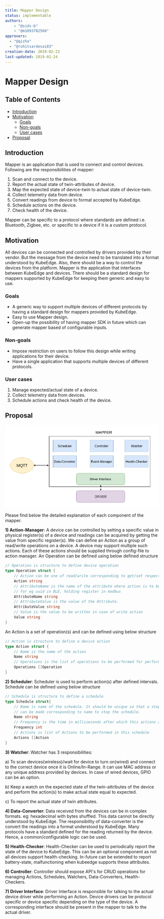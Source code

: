 ```yaml
---
title: Mapper Design
status: implementable
authors:
    - "@sids-b"
    - "@m1093782566"
approvers:
  - "@qizha"
  - "@rohitsardesai83"
creation-date: 2019-02-23
last-updated: 2019-02-24
---
```


# Mapper Design

## Table of Contents

* [Introduction](#introduction)
* [Motivation](#motivation)
  * [Goals](#goals)
  * [Non\-goals](#non-goals)
  * [User cases](#user-cases)
* [Proposal](#proposal)

## Introduction
Mapper is an application that is used to connect and control devices. Following are the responsibilities of mapper:
1) Scan and connect to the device.
2) Report the actual state of twin-attributes of device.
3) Map the expected state of device-twin to actual state of device-twin.
4) Collect telemetry data from device.
5) Convert readings from device to format accepted by KubeEdge.
6) Schedule actions on the device.
7) Check health of the device.

Mapper can be specific to a protocol where standards are defined i.e. Bluetooth, Zigbee, etc. or specific to a device if it is a custom protocol.

## Motivation
All devices can be connected and controlled by drivers provided by their vendor.
But the message from the device need to be translated into a format understood by KubeEdge.
Also, there should be a way to control the devices from the platform. Mapper is the application that interfaces between KubeEdge and devices.
There should be a standard design for mappers supported by KubeEdge for keeping them generic and easy to use.

### Goals
* A generic way to support multiple devices of different protocols by having a standard design for mappers provided by KubeEdge.
* Easy to use Mapper design.
* Open-up the possibility of having mapper SDK in future which can generate mapper based of configurable inputs.

### Non-goals
* Impose restriction on users to follow this design while writing applications for their device.
* Have a single application that supports multiple devices of different protocols.

### User cases
1) Manage expected/actual state of a device.
2) Collect telemetry data from devices.
3) Schedule actions and check health of the device.

## Proposal
<img src="../../images/proposals/mapper-design.png">

Please find below the detailed explanation of each component of the mapper.

**1) Action-Manager**: A device can be controlled by setting a specific value in physical register(s) of a device and readings can be acquired by getting the value from specific register(s).
We can define an Action as a group of read/write operations on a device. A device may support multiple such actions. Each of these actions should be supplied through config-file to action manager.
An Operation can be defined using below defined structure
```go
// Operation is structure to define device operation
type Operation struct {
	// Action can be one of read/write corresponding to get/set respectively
	Action string
	// AttributeName is the name of the attribute where action is to be performed.
	// for eg uuid in BLE, holding register in modbus
	AttributeName string
	// AttributeValue is the value of the Attribute.
	AttributeValue string
	// Value is the value to be written in case of write action
	Value string
}
```
An Action is a set of operation(s) and can be defined using below structure
```go
// Action is structure to define a device action
type Action struct {
	// Name is the name of the action
	Name string
	// Operations is the list of operations to be performed for performing this action
	Operations []Operation
}
```
**2) Scheduler**: Scheduler is used to perform action(s) after defined intervals. Schedule can be defined using below structure
```go
// Schedule is structure to define a schedule
type Schedule struct{
	// Name is name of the schedule. It should be unique so that a stop-chan
	// can be made corresponding to name to stop the schedule.
	Name string
	// Frequency is the time in milliseconds after which this actions are to be performed
	Frequency int
	// Actions is list of Actions to be performed in this schedule
	Actions []Action
}
```

**3) Watcher**: Watcher has 3 responsibilities:

a) To scan devices(wireless)/wait for device to turn on(wired) and connect to the correct device once it is Online/In-Range. It can use MAC address or any unique address provided by devices. In case of wired devices, GPIO can be an option.

b) Keep a watch on the expected state of the twin-attributes of the device and perform the action(s) to make actual state equal to expected.

c) To report the actual state of twin attributes.

**4) Data-Converter**: Data received from the devices can be in complex formats. eg: hexadecimal with bytes shuffled. This data cannot be directly understood by KubeEdge.
The responsibility of data-converter is the convert the readings into a format understood by KubeEdge.
Many protocols have a standard defined for the reading returned by the device. Hence, a common/configurable logic can be used.

**5) Health-Checker**: Health-Checker can be used to periodically report the state of the device to KubeEdge.
This can be an optional component as not all devices support health-checking. In-future can be extended to report battery-state, malfunctioning when kubeedge supports these attributes.

**6) Controller**: Controller should expose API's for CRUD operations for managing Actions, Schedules, Watchers, Data-Converters, Health-Checkers.

**7) Driver Interface**: Driver Interface is responsible for talking to the actual device driver while performing an Action. Device drivers can be protocol specific or device specific depending on the type of the device. A corresponding interface should be present in the mapper to talk to the actual driver.
